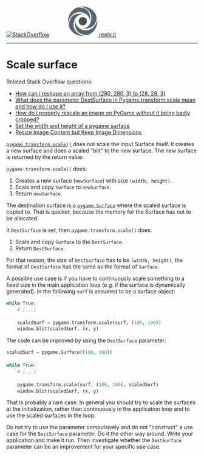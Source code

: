 [![StackOverflow](https://stackexchange.com/users/flair/7322082.png)](https://stackoverflow.com/users/5577765/rabbid76?tab=profile) &nbsp;&nbsp;&nbsp;&nbsp;&nbsp;&nbsp;&nbsp;&nbsp;&nbsp;&nbsp; [![reply.it](../../resource/logo/Repl_it_logo_80.png) reply.it](https://repl.it/repls/folder/PyGame%20Examples)

---

# Scale surface

Related Stack Overflow questions:

- [How can i reshape an array from (280, 280, 3) to (28, 28, 3)](https://stackoverflow.com/questions/62391656/how-can-i-reshape-an-array-from-280-280-3-to-28-28-3/62392403#62392403)
- [What does the parameter DestSurface in Pygame.transform.scale mean and how do I use it?](https://stackoverflow.com/questions/60045882/what-does-the-parameter-destsurface-in-pygame-transform-scale-mean-and-how-do-i/60045993#60045993)
- [How do i properly rescale an image on PyGame without it being badly cropped?](https://stackoverflow.com/questions/55319967/how-do-i-properly-rescale-an-image-on-pygame-without-it-being-badly-cropped/55321552#55321552)
- [Set the width and height of a pygame surface](https://stackoverflow.com/questions/62467003/set-the-width-and-height-of-a-pygame-surface/62467567#62467567)
- [Resize Image Content but Keep Image Dimensions](https://stackoverflow.com/questions/63648196/resize-image-content-but-keep-image-dimensions/63648597#63648597)

[`pygame.transform.scale()`](https://www.pygame.org/docs/ref/surface.html) does not scale the input Surface itself. It creates a new surface and does a scaled "blit" to the new surface. The new surface is returned by the return value:

`pygame.transform.scale()` does:

1. Creates a new surface (`newSurface`) with size `(width, height)`.
2. Scale and copy `Surface` to `newSurface`.
3. Return `newSurface`.

The destination surface is a [`pygame.Surface`](https://www.pygame.org/docs/ref/surface.html) where the scaled surface is copied to. That is quicker, because the memory for the Surface has not to be allocated.

It `DestSurface` is set, then `pygame.transform.scale()` does:

1. Scale and copy `Surface` to the `DestSurface`.
2. Return `DestSurface`.

For that reason, the size of `DestSurface` has to be `(width, height)`, the format of `DestSurface` has the same as the format of `Surface`.

A possible use case is if you have to continuously scale something to a fixed size in the main application loop (e.g. if the surface is dynamically generated). In the following `surf` is assumed to be a surface object:

```py
while True:
    # [...]

    scaledSurf = pygame.transform.scale(surf, (100, 100)) 
    window.blit(scaledSurf, (x, y)
```

The code can be improved by using the `DestSurface` parameter:

```py
scaledSurf = pygame.Surface((100, 100))

while True:
    # [...]

    pygame.transform.scale(surf, (100, 100), scaledSurf) 
    window.blit(scaledSurf, (x, y)
```

That is probably a rare case. In general you should try to scale the surfaces at the initialization, rather than continuously in the application loop and to use the scaled surfaces in the loop. 

Do not try to use the parameter compulsively and do not "construct" a use case for the `DestSurface` parameter. Do it the other way around. Write your application and make it run. Then investigate whether the `DestSurface` parameter can be an improvement for your specific use case.
